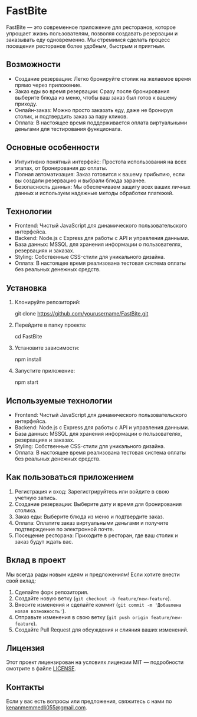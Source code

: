 # FastBite

FastBite — это современное приложение для ресторанов, которое упрощает жизнь пользователям, позволяя создавать резервации и заказывать еду одновременно. Мы стремимся сделать процесс посещения ресторанов более удобным, быстрым и приятным.

## Возможности

- Создание резервации: Легко бронируйте столик на желаемое время прямо через приложение.
- Заказ еды во время резервации: Сразу после бронирования выберите блюда из меню, чтобы ваш заказ был готов к вашему приходу.
- Онлайн-заказ: Можно просто заказать еду, даже не бронируя столик, и подтвердить заказ за пару кликов.
- Оплата: В настоящее время поддерживается оплата виртуальными деньгами для тестирования функционала.

## Основные особенности

- Интуитивно понятный интерфейс: Простота использования на всех этапах, от бронирования до оплаты.
- Полная автоматизация: Заказ готовится к вашему прибытию, если вы создали резервацию и выбрали блюда заранее.
- Безопасность данных: Мы обеспечиваем защиту всех ваших личных данных и используем надежные методы обработки платежей.

## Технологии

- Frontend: Чистый JavaScript для динамического пользовательского интерфейса.
- Backend: Node.js с Express для работы с API и управления данными.
- База данных: MSSQL для хранения информации о пользователях, резервациях и заказах.
- Styling: Собственные CSS-стили для уникального дизайна.
- Оплата: В настоящее время реализована тестовая система оплаты без реальных денежных средств.

## Установка

1. Клонируйте репозиторий:

    
    git clone https://github.com/yourusername/FastBite.git
    

2. Перейдите в папку проекта:

    
    cd FastBite
    

3. Установите зависимости:

    
    npm install
    

4. Запустите приложение:

    
    npm start
    

## Используемые технологии

- Frontend: Чистый JavaScript для динамического пользовательского интерфейса.
- Backend: Node.js с Express для работы с API и управления данными.
- База данных: MSSQL для хранения информации о пользователях, резервациях и заказах.
- Styling: Собственные CSS-стили для уникального дизайна.
- Оплата: В настоящее время реализована тестовая система оплаты без реальных денежных средств.

## Как пользоваться приложением

1. Регистрация и вход: Зарегистрируйтесь или войдите в свою учетную запись.
2. Создание резервации: Выберите дату и время для бронирования столика.
3. Заказ еды: Выберите блюда из меню и подтвердите заказ.
4. Оплата: Оплатите заказ виртуальными деньгами и получите подтверждение по электронной почте.
5. Посещение ресторана: Приходите в ресторан, где ваш столик и заказ будут ждать вас.

## Вклад в проект

Мы всегда рады новым идеям и предложениям! Если хотите внести свой вклад:

1. Сделайте форк репозитория.
2. Создайте новую ветку (`git checkout -b feature/new-feature`).
3. Внесите изменения и сделайте коммит (`git commit -m 'Добавлена новая возможность'`).
4. Отправьте изменения в свою ветку (`git push origin feature/new-feature`).
5. Создайте Pull Request для обсуждения и слияния ваших изменений.

## Лицензия

Этот проект лицензирован на условиях лицензии MIT — подробности смотрите в файле [LICENSE](LICENSE).

## Контакты

Если у вас есть вопросы или предложения, свяжитесь с нами по [kenanmemmedli055@gmail.com](mailto:kenanmemmedli055@gmail.com).